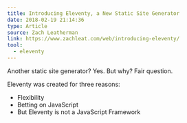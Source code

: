 ```yaml
---
title: Introducing Eleventy, a New Static Site Generator
date: 2018-02-19 21:14:36
type: Article
source: Zach Leatherman
link: https://www.zachleat.com/web/introducing-eleventy/
tool:
  - eleventy
---
```


Another static site generator? Yes. But why? Fair question.

Eleventy was created for three reasons:

* Flexibility
* Betting on JavaScript
* But Eleventy is not a JavaScript Framework
